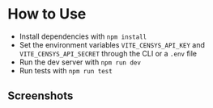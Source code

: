 # How to Use
- Install dependencies with `npm install`
- Set the environment variables `VITE_CENSYS_API_KEY` and `VITE_CENSYS_API_SECRET` through the CLI or a `.env` file
- Run the dev server with `npm run dev`
- Run tests with `npm run test`

## Screenshots
